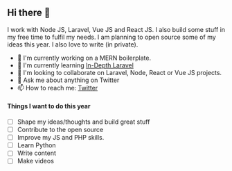 ## Hi there 👋

I work with Node JS, Laravel, Vue JS and React JS. I also build some stuff in my free time to fulfil my needs. I am planning to open source some of my ideas this year. I also love to write (in private).

- 🔭 I'm currently working on a MERN boilerplate.
- 🌱 I'm currently learning [In-Depth Laravel](http://indepthlaravel.com)
- 👯 I'm looking to collaborate on Laravel, Node, React or Vue JS projects.
- 💬 Ask me about anything on Twitter
- 📫 How to reach me: [Twitter](https://twitter.com/PankajSanam)

#### Things I want to do this year

- [ ] Shape my ideas/thoughts and build great stuff
- [ ] Contribute to the open source
- [ ] Improve my JS and PHP skills.
- [ ] Learn Python
- [ ] Write content
- [ ] Make videos
